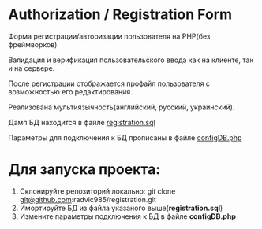 # Authorization / Registration Form

Форма регистрации/авторизации пользователя на РНР(без фреймворков)

Валидация и верификация пользовательского ввода как на клиенте, так и на сервере.

После регистрации отображается профайл пользователя с возможностью его редактирования.

Реализована мультиязычность(английский, русский, украинский).

Дамп БД находится в файле [registration.sql](https://github.com/radvic985/registration/blob/master/registration.sql)

Параметры для подключения к БД прописаны в файле [configDB.php](https://github.com/radvic985/registration/blob/master/configDB.php)

# Для запуска проекта:

1. Склонируйте репозиторий локально: git clone git@github.com:radvic985/registration.git
2. Имортируйте БД из файла указаного выше(**registration.sql**)
3. Измените параметры подключения к БД в файле **configDB.php**
